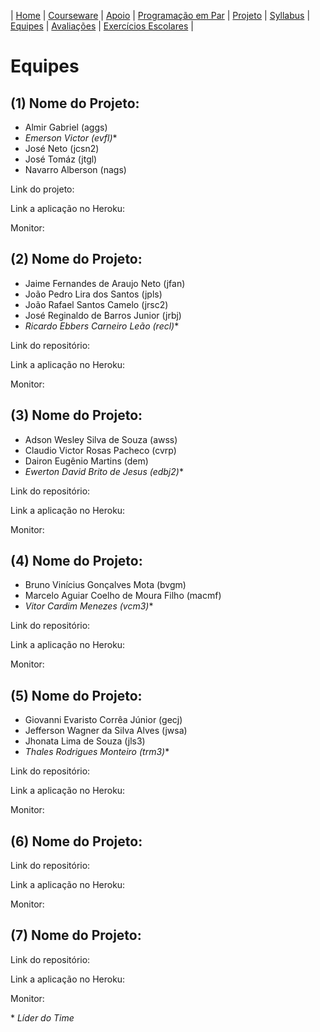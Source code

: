 | [Home](https://github.com/vinicius3w/if977) | [Courseware](/pages/courseware.md) | [Apoio](/pages/apoio.md) | [Programação em Par](/pages/pairprogramming.md) | [Projeto](/pages/projeto.md) | [Syllabus](/pages/syllabus.md) | [Equipes](/pages/equipes.md) | [Avaliações](/pages/avaliacoes.md) | [Exercícios Escolares](/pages/exerciciosescolares.md) |

# Equipes

## (1) Nome do Projeto:

* Almir Gabriel (aggs)
* _Emerson Victor (evfl)_\*
* José Neto (jcsn2)
* José Tomáz (jtgl)
* Navarro Alberson (nags)

Link do projeto:

Link a aplicação no Heroku:

Monitor:

## (2) Nome do Projeto:

* Jaime Fernandes de Araujo Neto (jfan)
* João Pedro Lira dos Santos (jpls)
* João Rafael Santos Camelo (jrsc2)
* José Reginaldo de Barros Junior (jrbj)
* _Ricardo Ebbers Carneiro Leão (recl)_\*

Link do repositório:

Link a aplicação no Heroku:

Monitor:

## (3) Nome do Projeto:

* Adson Wesley Silva de Souza (awss)
* Claudio Victor Rosas Pacheco (cvrp)
* Dairon Eugênio Martins (dem)
* _Ewerton David Brito de Jesus (edbj2)_\*

Link do repositório:

Link a aplicação no Heroku:

Monitor:

## (4) Nome do Projeto:

* Bruno Vinícius Gonçalves Mota (bvgm)
* Marcelo Aguiar Coelho de Moura Filho (macmf)
* _Vitor Cardim Menezes (vcm3)_\*

Link do repositório:

Link a aplicação no Heroku:

Monitor:

## (5) Nome do Projeto:

* Giovanni Evaristo Corrêa Júnior (gecj)
* Jefferson Wagner da Silva Alves (jwsa)
* Jhonata Lima de Souza (jls3)
* _Thales Rodrigues Monteiro (trm3)_\*

Link do repositório:

Link a aplicação no Heroku:

Monitor:

## (6) Nome do Projeto:

Link do repositório:

Link a aplicação no Heroku:

Monitor:

## (7) Nome do Projeto:

Link do repositório:

Link a aplicação no Heroku:

Monitor:

\* _Líder do Time_
